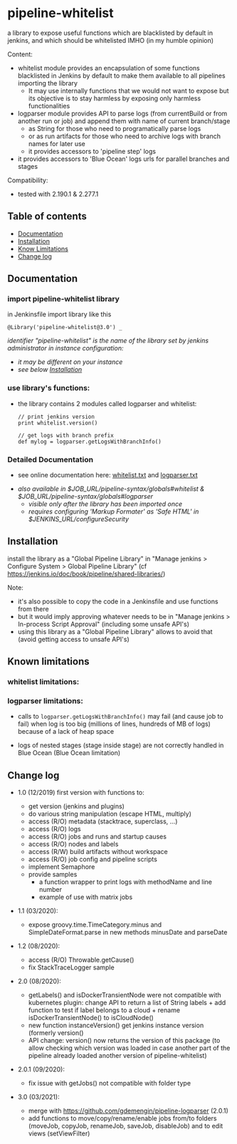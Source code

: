 # pipeline-whitelist
a library to expose useful functions which are blacklisted by default in jenkins, and which should be whitelisted IMHO (in my humble opinion)

Content:
  * whitelist module provides an encapsulation of some functions blacklisted in Jenkins by default to make them available to all pipelines importing the library
    * It may use internally functions that we would not want to expose but its objective is to stay harmless by exposing only harmless functionalities
  * logparser module provides API to parse logs (from currentBuild or from another run or job) and append them with name of current branch/stage
    * as String for those who need to programatically parse logs
    * or as run artifacts for those who need to archive logs with branch names for later use
    * it provides accessors to 'pipeline step' logs
  * it provides accessors to 'Blue Ocean' logs urls for parallel branches and stages
  
Compatibility:
  * tested with 2.190.1 & 2.277.1

## Table of contents
- [Documentation](#documentation)
- [Installation](#installation)
- [Know Limitations](#limitations)
- [Change log](#changelog)

## Documentation <a name="documentation"></a>

### import pipeline-whitelist library
in Jenkinsfile import library like this
```
@Library('pipeline-whitelist@3.0') _
```
_identifier "pipeline-whitelist" is the name of the library set by jenkins administrator in instance configuration:_
* _it may be different on your instance_
* _see below [Installation](#installation)_

### use library's functions:
- the library contains 2 modules called logparser and whitelist:
  ```
  // print jenkins version
  print whitelist.version()

  // get logs with branch prefix
  def mylog = logparser.getLogsWithBranchInfo()
  ```

### Detailed Documentation

- see online documentation here: [whitelist.txt](https://htmlpreview.github.io?https://github.com/gdemengin/pipeline-whitelist/blob/3.0/vars/whitelist.txt) and [logparser.txt](https://htmlpreview.github.io?https://github.com/gdemengin/pipeline-whitelist/blob/3.0/vars/logparser.txt)
* _also available in $JOB_URL/pipeline-syntax/globals#whitelist & $JOB_URL/pipeline-syntax/globals#logparser_
  * _visible only after the library has been imported once_
  * _requires configuring 'Markup Formater' as 'Safe HTML' in $JENKINS_URL/configureSecurity_


## Installation <a name="installation"></a>

install the library as a "Global Pipeline Library" in "Manage jenkins > Configure System > Global Pipeline Library" (cf https://jenkins.io/doc/book/pipeline/shared-libraries/)

Note:
  * it's also possible to copy the code in a Jenkinsfile and use functions from there
  * but it would imply approving whatever needs to be in "Manage jenkins > In-process Script Approval" (including some unsafe API's)
  * using this library as a "Global Pipeline Library" allows to avoid that (avoid getting access to unsafe API's)


## Known limitations <a name="limitations"></a>

### whitelist limitations:

### logparser limitations:

* calls to `logparser.getLogsWithBranchInfo()` may fail (and cause job to fail) when log is too big (millions of lines, hundreds of MB of logs) because of a lack of heap space

* logs of nested stages (stage inside stage) are not correctly handled in Blue Ocean (Blue Ocean limitation)

## Change log <a name="changelog"></a>

* 1.0 (12/2019) first version with functions to:
  - get version (jenkins and plugins)
  - do various string manipulation (escape HTML, multiply)
  - access (R/O) metadata (stacktrace, superclass, ...)
  - access (R/O) logs
  - access (R/O) jobs and runs and startup causes
  - access (R/O) nodes and labels
  - access (R/W) build artifacts without workspace
  - access (R/O) job config and pipeline scripts
  - implement Semaphore
  - provide samples
    * a function wrapper to print logs with methodName and line number
    * example of use with matrix jobs

* 1.1 (03/2020):
  - expose groovy.time.TimeCategory.minus and SimpleDateFormat.parse in new methods minusDate and parseDate

* 1.2 (08/2020):
  - access (R/O) Throwable.getCause()
  - fix StackTraceLogger sample

* 2.0 (08/2020):
  - getLabels() and isDockerTransientNode were not compatible with kubernetes plugin:
    change API to return a list of String labels + add function to test if label belongs to a cloud + rename isDockerTransientNode() to isCloudNode()
  - new function instanceVersion() get jenkins instance version (formerly version()
  - API change: version() now returns the version of this package (to allow checking which version was loaded in case another part of the pipeline already loaded another version of pipeline-whitelist)

* 2.0.1 (09/2020):
  - fix issue with getJobs() not compatible with folder type

* 3.0 (03/2021):
  - merge with https://github.com/gdemengin/pipeline-logparser (2.0.1)
  - add functions to move/copy/rename/enable jobs from/to folders (moveJob, copyJob, renameJob, saveJob, disableJob) and to edit views (setViewFilter)
